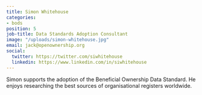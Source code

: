 ```yaml
---
title: Simon Whitehouse
categories:
- bods
position: 5
job-title: Data Standards Adoption Consultant
image: "/uploads/simon-whitehouse.jpg"
email: jack@openownership.org
social:
  twitter: https://twitter.com/siwhitehouse
  linkedin: https://www.linkedin.com/in/siwhitehouse
---
```


Simon supports the adoption of the Beneficial Ownership Data Standard. He enjoys researching the best sources of organisational registers worldwide.